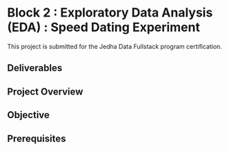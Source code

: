 # Block 2 : Exploratory Data Analysis (EDA) : Speed Dating Experiment

This project is submitted for the Jedha Data Fullstack program certification.


## Deliverables



## Project Overview


## Objective

## Prerequisites